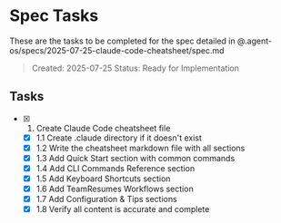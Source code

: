 # Spec Tasks

These are the tasks to be completed for the spec detailed in @.agent-os/specs/2025-07-25-claude-code-cheatsheet/spec.md

> Created: 2025-07-25
> Status: Ready for Implementation

## Tasks

- [x] 1. Create Claude Code cheatsheet file
  - [x] 1.1 Create .claude directory if it doesn't exist
  - [x] 1.2 Write the cheatsheet markdown file with all sections
  - [x] 1.3 Add Quick Start section with common commands
  - [x] 1.4 Add CLI Commands Reference section
  - [x] 1.5 Add Keyboard Shortcuts section
  - [x] 1.6 Add TeamResumes Workflows section
  - [x] 1.7 Add Configuration & Tips sections
  - [x] 1.8 Verify all content is accurate and complete